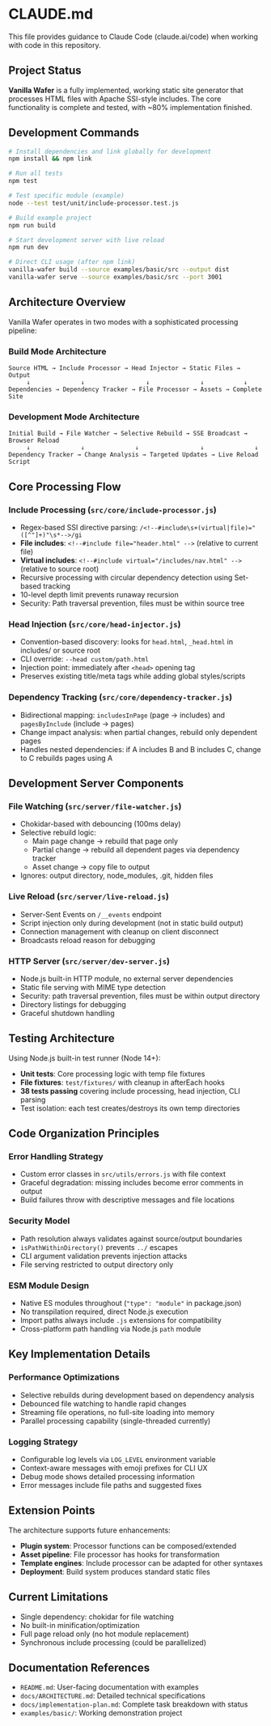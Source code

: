 # CLAUDE.md

This file provides guidance to Claude Code (claude.ai/code) when working with code in this repository.

## Project Status

**Vanilla Wafer** is a fully implemented, working static site generator that processes HTML files with Apache SSI-style includes. The core functionality is complete and tested, with ~80% implementation finished.

## Development Commands

```bash
# Install dependencies and link globally for development
npm install && npm link

# Run all tests
npm test

# Test specific module (example)
node --test test/unit/include-processor.test.js

# Build example project
npm run build

# Start development server with live reload  
npm run dev

# Direct CLI usage (after npm link)
vanilla-wafer build --source examples/basic/src --output dist
vanilla-wafer serve --source examples/basic/src --port 3001
```

## Architecture Overview

Vanilla Wafer operates in two modes with a sophisticated processing pipeline:

### Build Mode Architecture
```
Source HTML → Include Processor → Head Injector → Static Files → Output
     ↓              ↓                 ↓              ↓           ↓
Dependencies → Dependency Tracker → File Processor → Assets → Complete Site
```

### Development Mode Architecture  
```
Initial Build → File Watcher → Selective Rebuild → SSE Broadcast → Browser Reload
     ↓              ↓              ↓                 ↓              ↓
Dependency Tracker → Change Analysis → Targeted Updates → Live Reload Script
```

## Core Processing Flow

### Include Processing (`src/core/include-processor.js`)
- Regex-based SSI directive parsing: `/<!--#include\s+(virtual|file)="([^"]+)"\s*-->/gi`
- **File includes**: `<!--#include file="header.html" -->` (relative to current file)
- **Virtual includes**: `<!--#include virtual="/includes/nav.html" -->` (relative to source root)
- Recursive processing with circular dependency detection using Set-based tracking
- 10-level depth limit prevents runaway recursion
- Security: Path traversal prevention, files must be within source tree

### Head Injection (`src/core/head-injector.js`)  
- Convention-based discovery: looks for `head.html`, `_head.html` in includes/ or source root
- CLI override: `--head custom/path.html`
- Injection point: immediately after `<head>` opening tag
- Preserves existing title/meta tags while adding global styles/scripts

### Dependency Tracking (`src/core/dependency-tracker.js`)
- Bidirectional mapping: `includesInPage` (page → includes) and `pagesByInclude` (include → pages)
- Change impact analysis: when partial changes, rebuild only dependent pages
- Handles nested dependencies: if A includes B and B includes C, change to C rebuilds pages using A

## Development Server Components

### File Watching (`src/server/file-watcher.js`)
- Chokidar-based with debouncing (100ms delay)
- Selective rebuild logic: 
  - Main page change → rebuild that page only
  - Partial change → rebuild all dependent pages via dependency tracker
  - Asset change → copy file to output
- Ignores: output directory, node_modules, .git, hidden files

### Live Reload (`src/server/live-reload.js`)
- Server-Sent Events on `/__events` endpoint
- Script injection only during development (not in static build output)
- Connection management with cleanup on client disconnect
- Broadcasts reload reason for debugging

### HTTP Server (`src/server/dev-server.js`)
- Node.js built-in HTTP module, no external server dependencies
- Static file serving with MIME type detection
- Security: path traversal prevention, files must be within output directory
- Directory listings for debugging
- Graceful shutdown handling

## Testing Architecture

Using Node.js built-in test runner (Node 14+):
- **Unit tests**: Core processing logic with temp file fixtures
- **File fixtures**: `test/fixtures/` with cleanup in afterEach hooks
- **38 tests passing** covering include processing, head injection, CLI parsing
- Test isolation: each test creates/destroys its own temp directories

## Code Organization Principles

### Error Handling Strategy
- Custom error classes in `src/utils/errors.js` with file context
- Graceful degradation: missing includes become error comments in output
- Build failures throw with descriptive messages and file locations

### Security Model
- Path resolution always validates against source/output boundaries
- `isPathWithinDirectory()` prevents `../` escapes
- CLI argument validation prevents injection attacks
- File serving restricted to output directory only

### ESM Module Design
- Native ES modules throughout (`"type": "module"` in package.json)
- No transpilation required, direct Node.js execution
- Import paths always include `.js` extensions for compatibility
- Cross-platform path handling via Node.js `path` module

## Key Implementation Details

### Performance Optimizations
- Selective rebuilds during development based on dependency analysis
- Debounced file watching to handle rapid changes
- Streaming file operations, no full-site loading into memory
- Parallel processing capability (single-threaded currently)

### Logging Strategy
- Configurable log levels via `LOG_LEVEL` environment variable
- Context-aware messages with emoji prefixes for CLI UX
- Debug mode shows detailed processing information
- Error messages include file paths and suggested fixes

## Extension Points

The architecture supports future enhancements:
- **Plugin system**: Processor functions can be composed/extended
- **Asset pipeline**: File processor has hooks for transformation
- **Template engines**: Include processor can be adapted for other syntaxes
- **Deployment**: Build system produces standard static files

## Current Limitations

- Single dependency: chokidar for file watching
- No built-in minification/optimization  
- Full page reload only (no hot module replacement)
- Synchronous include processing (could be parallelized)

## Documentation References

- `README.md`: User-facing documentation with examples
- `docs/ARCHITECTURE.md`: Detailed technical specifications  
- `docs/implementation-plan.md`: Complete task breakdown with status
- `examples/basic/`: Working demonstration project